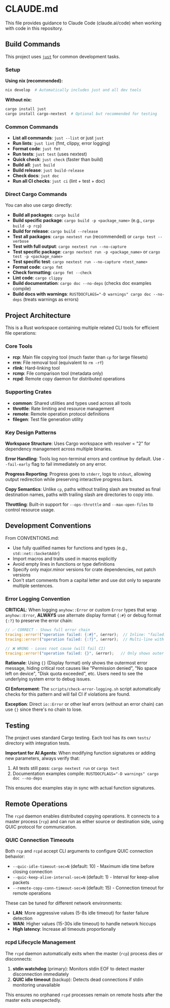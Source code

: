 # CLAUDE.md

This file provides guidance to Claude Code (claude.ai/code) when working with code in this repository.

## Build Commands

This project uses [`just`](https://github.com/casey/just) for common development tasks.

### Setup

**Using nix (recommended):**
```bash
nix develop  # Automatically includes just and all dev tools
```

**Without nix:**
```bash
cargo install just
cargo install cargo-nextest  # Optional but recommended for testing
```

### Common Commands

- **List all commands**: `just --list` or just `just`
- **Run lints**: `just lint` (fmt, clippy, error logging)
- **Format code**: `just fmt`
- **Run tests**: `just test` (uses nextest)
- **Quick check**: `just check` (faster than build)
- **Build all**: `just build`
- **Build release**: `just build-release`
- **Check docs**: `just doc`
- **Run all CI checks**: `just ci` (lint + test + doc)

### Direct Cargo Commands

You can also use cargo directly:

- **Build all packages**: `cargo build`
- **Build specific package**: `cargo build -p <package_name>` (e.g., `cargo build -p rcp`)
- **Build for release**: `cargo build --release`
- **Test all packages**: `cargo nextest run` (recommended) or `cargo test --verbose`
- **Test with full output**: `cargo nextest run --no-capture`
- **Test specific package**: `cargo nextest run -p <package_name>` or `cargo test -p <package_name>`
- **Test specific test**: `cargo nextest run --no-capture <test_name>`
- **Format code**: `cargo fmt`
- **Check formatting**: `cargo fmt --check`
- **Lint code**: `cargo clippy`
- **Build documentation**: `cargo doc --no-deps` (checks doc examples compile)
- **Build docs with warnings**: `RUSTDOCFLAGS="-D warnings" cargo doc --no-deps` (treats warnings as errors)

## Project Architecture

This is a Rust workspace containing multiple related CLI tools for efficient file operations:

### Core Tools
- **rcp**: Main file copying tool (much faster than `cp` for large filesets)
- **rrm**: File removal tool (equivalent to `rm -rf`)
- **rlink**: Hard-linking tool
- **rcmp**: File comparison tool (metadata only)
- **rcpd**: Remote copy daemon for distributed operations

### Supporting Crates
- **common**: Shared utilities and types used across all tools
- **throttle**: Rate limiting and resource management
- **remote**: Remote operation protocol definitions
- **filegen**: Test file generation utility

### Key Design Patterns

**Workspace Structure**: Uses Cargo workspace with resolver = "2" for dependency management across multiple binaries.

**Error Handling**: Tools log non-terminal errors and continue by default. Use `--fail-early` flag to fail immediately on any error.

**Progress Reporting**: Progress goes to `stderr`, logs to `stdout`, allowing output redirection while preserving interactive progress bars.

**Copy Semantics**: Unlike `cp`, paths without trailing slash are treated as final destination names, paths with trailing slash are directories to copy into.

**Throttling**: Built-in support for `--ops-throttle` and `--max-open-files` to control resource usage.

## Development Conventions

From CONVENTIONS.md:
- Use fully qualified names for functions and types (e.g., `std::net::SocketAddr`)
- Import macros and traits used in macros explicitly
- Avoid empty lines in functions or type definitions
- Specify only major.minor versions for crate dependencies, not patch versions
- Don't start comments from a capital letter and use dot only to separate multiple sentences.

### Error Logging Convention

**CRITICAL**: When logging `anyhow::Error` or custom `Error` types that wrap `anyhow::Error`, **ALWAYS** use alternate display format `{:#}` or debug format `{:?}` to preserve the error chain:

```rust
// ✅ CORRECT - Shows full error chain
tracing::error!("operation failed: {:#}", &error);  // Inline: "failed: Permission denied"
tracing::error!("operation failed: {:?}", &error);  // Multi-line with "Caused by:"

// ❌ WRONG - Loses root cause (will fail CI)
tracing::error!("operation failed: {}", &error);   // Only shows outer message!
```

**Rationale**: Using `{}` (Display format) only shows the outermost error message, hiding critical root causes like "Permission denied", "No space left on device", "Disk quota exceeded", etc. Users need to see the underlying system error to debug issues.

**CI Enforcement**: The `scripts/check-error-logging.sh` script automatically checks for this pattern and will fail CI if violations are found.

**Exception**: Direct `io::Error` or other leaf errors (without an error chain) can use `{}` since there's no chain to lose.

## Testing

The project uses standard Cargo testing. Each tool has its own `tests/` directory with integration tests.

**Important for AI Agents**: When modifying function signatures or adding new parameters, always verify that:
1. All tests still pass: `cargo nextest run` or `cargo test`
2. Documentation examples compile: `RUSTDOCFLAGS="-D warnings" cargo doc --no-deps`

This ensures doc examples stay in sync with actual function signatures.

## Remote Operations

The `rcpd` daemon enables distributed copying operations. It connects to a master process (`rcp`) and can run as either source or destination side, using QUIC protocol for communication.

### QUIC Connection Timeouts

Both `rcp` and `rcpd` accept CLI arguments to configure QUIC connection behavior:

- `--quic-idle-timeout-sec=N` (default: 10) - Maximum idle time before closing connection
- `--quic-keep-alive-interval-sec=N` (default: 1) - Interval for keep-alive packets
- `--remote-copy-conn-timeout-sec=N` (default: 15) - Connection timeout for remote operations

These can be tuned for different network environments:
- **LAN**: More aggressive values (5-8s idle timeout) for faster failure detection
- **WAN**: Higher values (15-30s idle timeout) to handle network hiccups
- **High latency**: Increase all timeouts proportionally

### rcpd Lifecycle Management

The `rcpd` daemon automatically exits when the master (`rcp`) process dies or disconnects:

1. **stdin watchdog** (primary): Monitors stdin EOF to detect master disconnection immediately
2. **QUIC idle timeout** (backup): Detects dead connections if stdin monitoring unavailable

This ensures no orphaned `rcpd` processes remain on remote hosts after the master exits unexpectedly.